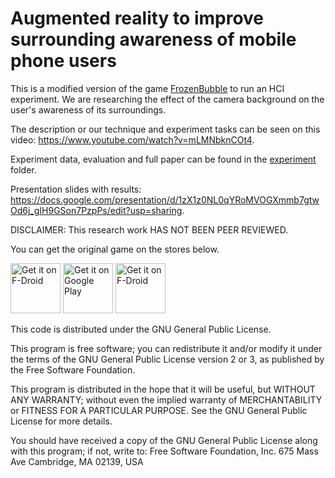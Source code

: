 # Augmented reality to improve surrounding awareness of mobile phone users

This is a modified version of the game [FrozenBubble](https://github.com/videogameboy76/frozenbubbleandroid) to run an HCI experiment. We are researching the effect of the camera background on the user's awareness of its surroundings.

The description or our technique and experiment tasks can be seen on this video: https://www.youtube.com/watch?v=mLMNbknCOt4.

Experiment data, evaluation and full paper can be found in the [experiment](https://github.com/cassianomonteiro/cs-889-project/tree/master/experiment) folder.

Presentation slides with results: https://docs.google.com/presentation/d/1zX1z0NL0qYRoMVOGXmmb7gtwOd6j_gIH9GSon7PzpPs/edit?usp=sharing.

DISCLAIMER: This research work HAS NOT BEEN PEER REVIEWED.

You can get the original game on the stores below.

<a href="https://f-droid.org/repository/browse/?fdid=org.jfedor.frozenbubble" target="_blank">
<img src="https://f-droid.org/badge/get-it-on.png" alt="Get it on F-Droid" height="80"/></a>
<a href="https://play.google.com/store/apps/details?id=org.jfedor.frozenbubble" target="_blank">
<img src="https://play.google.com/intl/en_us/badges/images/generic/en-play-badge.png" alt="Get it on Google Play" height="80"/></a>
<a href="https://www.amazon.com/Eric-Fortin-Frozen-Bubble/dp/B00F4ITDME" target="_blank">
<img src="https://images-na.ssl-images-amazon.com/images/G/01/mobile-apps/devportal2/res/images/amazon-underground-app-us-black.png" alt="Get it on F-Droid" height="80"/></a>

This code is distributed under the GNU General Public License.

This program is free software; you can redistribute it and/or modify it under
the terms of the GNU General Public License version 2 or 3, as published by the
Free Software Foundation.

This program is distributed in the hope that it will be useful, but WITHOUT ANY
WARRANTY; without even the implied warranty of MERCHANTABILITY or FITNESS FOR A
PARTICULAR PURPOSE.  See the GNU General Public License for more details.

You should have received a copy of the GNU General Public License along with
this program; if not, write to:
Free Software Foundation, Inc.
675 Mass Ave
Cambridge, MA 02139, USA
